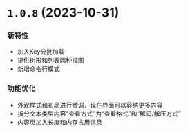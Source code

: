 # `1.0.8` (2023-10-31)

### 新特性

- 加入Key分批加载
- 提供树形和列表两种视图
- 新增命令行模式

### 功能优化

- 外观样式和布局进行微调，现在界面可以容纳更多内容
- 拆分文本类型内容“查看方式”为“查看格式”和“解码/解压方式”
- 内容页加入长度和内存占用信息
